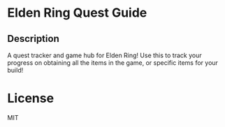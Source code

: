 # Elden Ring Quest Guide

## Description

A quest tracker and game hub for Elden Ring! Use this to track your progress on obtaining all the items in the game, or specific items for your build!

# License
MIT

